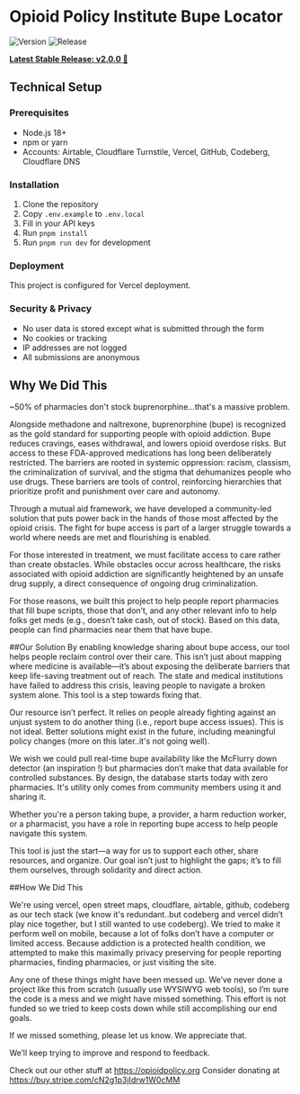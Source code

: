# Opioid Policy Institute Bupe Locator 

![Version](https://img.shields.io/badge/version-2.0.0-green)
![Release](https://img.shields.io/badge/release-stable-brightgreen)

[**Latest Stable Release: v2.0.0 🤘**](https://github.com/opioid-policy/bupe-locator-opi/releases/tag/v2.0.0)


## Technical Setup

### Prerequisites
- Node.js 18+ 
- npm or yarn
- Accounts: Airtable, Cloudflare Turnstile, Vercel, GitHub, Codeberg, Cloudflare DNS

### Installation
1. Clone the repository
2. Copy `.env.example` to `.env.local`
3. Fill in your API keys
4. Run `pnpm install`
5. Run `pnpm run dev` for development

### Deployment
This project is configured for Vercel deployment.

### Security & Privacy
- No user data is stored except what is submitted through the form
- No cookies or tracking
- IP addresses are not logged
- All submissions are anonymous



## Why We Did This
~50% of pharmacies don't stock buprenorphine...that's a massive problem.

Alongside methadone and naltrexone, buprenorphine (bupe) is recognized as the gold standard for supporting people with opioid addiction. Bupe reduces cravings, eases withdrawal, and lowers opioid overdose risks. But access to these FDA-approved medications has long been deliberately restricted.
The barriers are rooted in systemic oppression: racism, classism, the criminalization of survival, and the stigma that dehumanizes people who use drugs. These barriers are tools of control, reinforcing hierarchies that prioritize profit and punishment over care and autonomy.

Through a mutual aid framework, we have developed a community-led solution that puts power back in the hands of those most affected by the opioid crisis. The fight for bupe access is part of a larger struggle towards a world where needs are met and flourishing is enabled.

For those interested in treatment, we must facilitate access to care rather than create obstacles. While obstacles occur across healthcare, the risks associated with opioid addiction are significantly heightened by an unsafe drug supply, a direct consequence of ongoing drug criminalization.

For those reasons, we built this project to help people report pharmacies that fill bupe scripts, those that don’t, and any other relevant info to help folks get meds (e.g., doesn’t take cash, out of stock). Based on this data, people can find pharmacies near them that have bupe.

##Our Solution
By enabling knowledge sharing about bupe access, our tool helps people reclaim control over their care. This isn’t just about mapping where medicine is available—it’s about exposing the deliberate barriers that keep life-saving treatment out of reach. The state and medical institutions have failed to address this crisis, leaving people to navigate a broken system alone. This tool is a step towards fixing that.

Our resource isn’t perfect. It relies on people already fighting against an unjust system to do another thing (i.e., report bupe access issues). This is not ideal. Better solutions might exist in the future, including meaningful policy changes (more on this later..it's not going well). 

We wish we could pull real-time bupe availability like the McFlurry down detector (an inspiration !) but pharmacies don’t make that data available for controlled substances. 
By design, the database starts today with zero pharmacies. It's utility only comes from community members using it and sharing it. 

Whether you're a person taking bupe, a provider, a harm reduction worker, or a pharmacist, you have a role in reporting bupe access to help people navigate this system.

This tool is just the start—a way for us to support each other, share resources, and organize. Our goal isn’t just to highlight the gaps; it’s to fill them ourselves, through solidarity and direct action.
 
##How We Did This

We're using vercel, open street maps, cloudflare, airtable, github, codeberg as our tech stack (we know it's redundant..but codeberg and vercel didn’t play nice together, but I still wanted to use codeberg). We tried to make it perform well on mobile, because a lot of folks don’t have a computer or limited access. Because addiction is a protected health condition, we attempted to make this maximally privacy preserving for people reporting pharmacies, finding pharmacies, or just visiting the site.

Any one of these things might have been messed up. We’ve never done a project like this from scratch (usually use WYSIWYG web tools), so I’m sure the code is a mess and we might have missed something. This effort is not funded so we tried to keep costs down while still accomplishing our end goals. 

If we missed something, please let us know. We appreciate that.

We’ll keep trying to improve and respond to feedback.

Check out our other stuff at https://opioidpolicy.org
Consider donating at https://buy.stripe.com/cN2g1p3jIdrw1W0cMM 